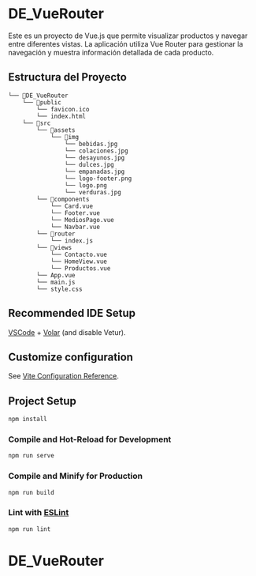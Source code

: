 # DE_VueRouter

Este es un proyecto de Vue.js que permite visualizar productos y navegar entre diferentes vistas. La aplicación utiliza Vue Router para gestionar la navegación y muestra información detallada de cada producto.

## Estructura del Proyecto
```
└── 📁DE_VueRouter
    └── 📁public
        └── favicon.ico
        └── index.html
    └── 📁src
        └── 📁assets
            └── 📁img
                └── bebidas.jpg
                └── colaciones.jpg
                └── desayunos.jpg
                └── dulces.jpg
                └── empanadas.jpg
                └── logo-footer.png
                └── logo.png
                └── verduras.jpg
        └── 📁components
            └── Card.vue
            └── Footer.vue
            └── MediosPago.vue
            └── Navbar.vue
        └── 📁router
            └── index.js
        └── 📁views
            └── Contacto.vue
            └── HomeView.vue
            └── Productos.vue
        └── App.vue
        └── main.js
        └── style.css
```

## Recommended IDE Setup

[VSCode](https://code.visualstudio.com/) + [Volar](https://marketplace.visualstudio.com/items?itemName=Vue.volar) (and disable Vetur).

## Customize configuration

See [Vite Configuration Reference](https://vitejs.dev/config/).

## Project Setup

```sh
npm install
```

### Compile and Hot-Reload for Development

```sh
npm run serve
```

### Compile and Minify for Production

```sh
npm run build
```

### Lint with [ESLint](https://eslint.org/)

```sh
npm run lint
```
# DE_VueRouter

